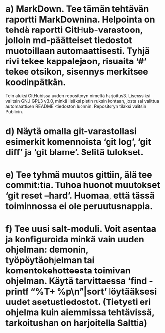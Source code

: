 # a) MarkDown. Tee tämän tehtävän raportti MarkDownina. Helpointa on tehdä raportti GitHub-varastoon, jolloin md-päätteiset tiedostot muotoillaan automaattisesti. Tyhjä rivi tekee kappalejaon, risuaita ‘#’ tekee otsikon, sisennys merkitsee koodinpätkän.

Tein aluksi GitHubissa uuden repositoryn nimeltä harjoitus3. Lisenssiksi valitsin GNU GPL3 v3.0, minkä lisäksi pistin ruksin kohtaan, josta sai valittua automaattisen README -tiedoston luonnin. Repositoryn tilaksi valitsin Publicin.

# d) Näytä omalla git-varastollasi esimerkit komennoista ‘git log’, ‘git diff’ ja ‘git blame’. Selitä tulokset.

# e) Tee tyhmä muutos gittiin, älä tee commit:tia. Tuhoa huonot muutokset ‘git reset –hard’. Huomaa, että tässä toiminnossa ei ole peruutusnappia.

# f) Tee uusi salt-moduli. Voit asentaa ja konfiguroida minkä vain uuden ohjelman: demonin, työpöytäohjelman tai komentokehotteesta toimivan ohjelman. Käytä tarvittaessa ‘find -printf “%T+ %p\n”|sort’ löytääksesi uudet asetustiedostot. (Tietysti eri ohjelma kuin aiemmissa tehtävissä, tarkoitushan on harjoitella Salttia)

